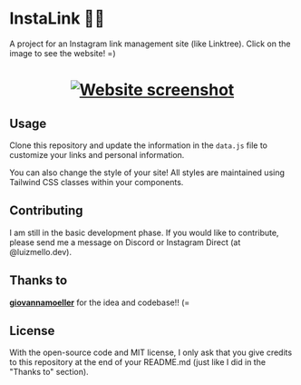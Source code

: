 # InstaLink 👨‍💻

A project for an Instagram link management site (like Linktree). 
Click on the image to see the website! =)

<h1 align="center">
    <a href="https://luizmellolinks.vercel.app/" target="_blank">
        <img alt="Website screenshot" title="#instalink" src="github_assets/screenmobile2.png" />
    </a>
</h1>

## Usage

Clone this repository and update the information in the `data.js` file to customize your links and personal information.

You can also change the style of your site! All styles are maintained using Tailwind CSS classes within your components.

## Contributing

I am still in the basic development phase. If you would like to contribute, please send me a message on Discord or Instagram Direct (at @luizmello.dev).

## Thanks to

[**giovannamoeller**](https://github.com/giovannamoeller) for the idea and codebase!! (=

## License

With the open-source code and MIT license, I only ask that you give credits to this repository at the end of your README.md (just like I did in the "Thanks to" section).
